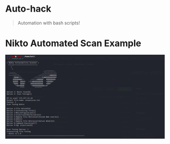 # Auto-hack
>Automation with bash scripts!
>

# Nikto Automated Scan Example
<img src="sample.png" width=700>

